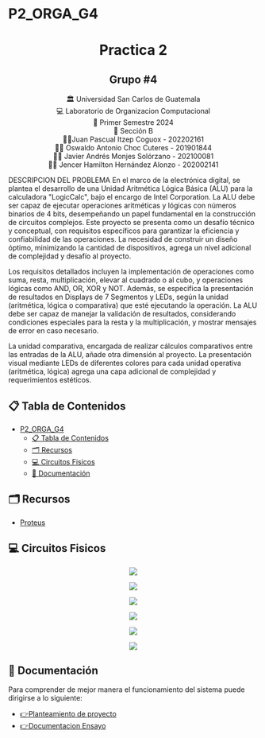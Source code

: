 # P2_ORGA_G4
<h1 align="center">Practica 2</h1>
<h2 align="center">Grupo #4</h2>

<div align="center"> 🏛 Universidad San Carlos de Guatemala</div>
<div align="center">
💻 Laboratorio de Organizacion Computacional 
</div>
<div align="center"> 📆 Primer Semestre 2024</div>
<div align="center">🏫​ Sección B</div>
<div align="center">
🙍‍♂️Juan Pascual Itzep Coguox - 202202161
</div>
<div align="center">
🙍‍♂️ Oswaldo Antonio Choc Cuteres - 201901844
</div>

<div align="center">
🙍‍♂️ Javier Andrés Monjes Solórzano -  202100081
</div>


<div align="center">
🙍‍♂️ Jencer Hamilton Hernández Alonzo - 202002141
</div>

DESCRIPCION DEL PROBLEMA
En el marco de la electrónica digital, se plantea el desarrollo de una Unidad Aritmética Lógica Básica (ALU) para la calculadora "LogicCalc", bajo el encargo de Intel Corporation. La ALU debe ser capaz de ejecutar operaciones aritméticas y lógicas con números binarios de 4 bits, desempeñando un papel fundamental en la construcción de circuitos complejos. Este proyecto se presenta como un desafío técnico y conceptual, con requisitos específicos para garantizar la eficiencia y confiabilidad de las operaciones. La necesidad de construir un diseño óptimo, minimizando la cantidad de dispositivos, agrega un nivel adicional de complejidad y desafío al proyecto.

Los requisitos detallados incluyen la implementación de operaciones como suma, resta, multiplicación, elevar al cuadrado o al cubo, y operaciones lógicas como AND, OR, XOR y NOT. Además, se especifica la presentación de resultados en Displays de 7 Segmentos y LEDs, según la unidad (aritmética, lógica o comparativa) que esté ejecutando la operación. La ALU debe ser capaz de manejar la validación de resultados, considerando condiciones especiales para la resta y la multiplicación, y mostrar mensajes de error en caso necesario.

La unidad comparativa, encargada de realizar cálculos comparativos entre las entradas de la ALU, añade otra dimensión al proyecto. La presentación visual mediante LEDs de diferentes colores para cada unidad operativa (aritmética, lógica) agrega una capa adicional de complejidad y requerimientos estéticos.

## 📋 Tabla de Contenidos

- [P2\_ORGA\_G4](#p2_orga_g4)
  - [📋 Tabla de Contenidos](#-tabla-de-contenidos)
  - [🗂 Recursos](#-recursos)
  - [💻 Circuitos Fisicos](#-circuitos-fisicos)
  - [📖 Documentación](#-documentación)


<!-- Requerimientos -->

## 🗂 Recursos
<ul>
  <li><a href="https://www.electroallweb.com/index.php/2022/07/18/descargar-proteus-8-13-sp0-gratis/">Proteus</a></li>
</ul>

## 💻 Circuitos Fisicos

<p align="center">
    <img src="IMG\Proyecto nuevo.jpg">
</p> 

<p align="center">
    <img src="IMG\Proyecto nuevo (1).jpg">
</p>

<p align="center">
    <img src="IMG\Proyecto nuevo (2).jpg">
</p>

<p align="center">
    <img src="IMG\Proyecto nuevo (3).jpg">
</p>

<p align="center">
    <img src="IMG\Proyecto nuevo (4).jpg">
</p>

<p align="center">
    <img src="IMG\Proyecto nuevo (5).jpg">
</p>



## 📖 Documentación
Para comprender de mejor manera el funcionamiento del sistema puede dirigirse a lo siguiente:
    <ul>
       <li><a href="https://github.com/javieer24/P2_ORGA_G4/blob/main/Documentaci%C3%B3n/P2_ORGA.pdf">:point_right:Planteamiento de proyecto</a></li>
        <li><a href="https://github.com/javieer24/P2_ORGA_G4/blob/main/Documentaci%C3%B3n/P2_ORGA_G4.pdf" target="_blank">:point_right:Documentacion Ensayo</a></li>
    </ul>

